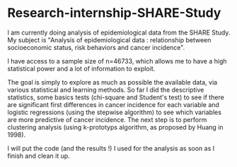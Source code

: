 # Research-internship-SHARE-Study
I am currently doing analysis of epidemiological data from the SHARE Study.
My subject is "Analysis of epidemiological data : relationship between socioeconomic status, risk behaviors and cancer incidence".

I have access to a sample size of n=46733, which allows me to have a high statistical power and a lot of information to exploit. 

The goal is simply to explore as much as possible the available data, via various statistical and learning methods. So far I did the descriptive statistics, some basics tests (chi-square and Student's test) to see if there are significant first differences in cancer incidence for each variable and logistic regressions (using the stepwise algorithm) to see which variables are more predictive of cancer incidence. The next step is to perform clustering analysis (using k-prototyps algorithm, as proposed by Huang in 1998).

I will put the code (and the results !) I used for the analysis as soon as I finish and clean it up.

